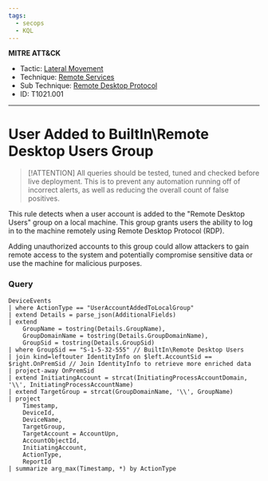 ```yaml
---
tags:
  - secops
  - KQL
---
```

**MITRE ATT&CK**
- Tactic: [Lateral Movement](https://attack.mitre.org/tactics/TA0008)
- Technique: [Remote Services](https://attack.mitre.org/techniques/T1021)
- Sub Technique: [Remote Desktop Protocol](https://attack.mitre.org/techniques/T1021/001/)
- ID: T1021.001
---
# User Added to BuiltIn\Remote Desktop Users Group

>[!ATTENTION]
> All queries should be tested, tuned and checked before live deployment. This is to prevent any automation running off of incorrect alerts, as well as reducing the overall count of false positives.

This rule detects when a user account is added to the "Remote Desktop Users" group on a local machine.  This group grants users the ability to log in to the machine remotely using Remote Desktop Protocol (RDP).

Adding unauthorized accounts to this group could allow attackers to gain remote access to the system and potentially compromise sensitive data or use the machine for malicious purposes.
### Query

```kusto
DeviceEvents
| where ActionType == "UserAccountAddedToLocalGroup"
| extend Details = parse_json(AdditionalFields)
| extend
    GroupName = tostring(Details.GroupName),
    GroupDomainName = tostring(Details.GroupDomainName),
    GroupSid = tostring(Details.GroupSid)
| where GroupSid == "S-1-5-32-555" // BuiltIn\Remote Desktop Users
| join kind=leftouter IdentityInfo on $left.AccountSid == $right.OnPremSid // Join IdentityInfo to retrieve more enriched data
| project-away OnPremSid
| extend InitiatingAccount = strcat(InitiatingProcessAccountDomain, '\\', InitiatingProcessAccountName) 
| extend TargetGroup = strcat(GroupDomainName, '\\', GroupName)
| project 
    Timestamp,
    DeviceId,
    DeviceName,
    TargetGroup,
    TargetAccount = AccountUpn,
    AccountObjectId,
    InitiatingAccount,
    ActionType,
    ReportId
| summarize arg_max(Timestamp, *) by ActionType
```
